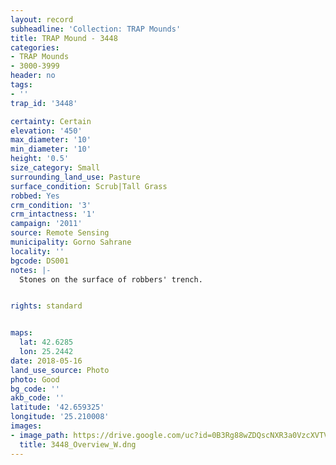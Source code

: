 ```yaml
---
layout: record
subheadline: 'Collection: TRAP Mounds'
title: TRAP Mound - 3448
categories:
- TRAP Mounds
- 3000-3999
header: no
tags:
- ''
trap_id: '3448'

certainty: Certain
elevation: '450'
max_diameter: '10'
min_diameter: '10'
height: '0.5'
size_category: Small
surrounding_land_use: Pasture
surface_condition: Scrub|Tall Grass
robbed: Yes
crm_condition: '3'
crm_intactness: '1'
campaign: '2011'
source: Remote Sensing
municipality: Gorno Sahrane
locality: ''
bgcode: DS001
notes: |-
  Stones on the surface of robbers' trench.


rights: standard


maps:
  lat: 42.6285
  lon: 25.2442
date: 2018-05-16
land_use_source: Photo
photo: Good
bg_code: ''
akb_code: ''
latitude: '42.659325'
longitude: '25.210008'
images:
- image_path: https://drive.google.com/uc?id=0B3Rg88wZDQscNXR3a0VzcXVTV0U
  title: 3448_Overview_W.dng
---
```

